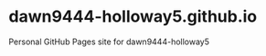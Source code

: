 # dawn9444-holloway5.github.io
Personal GitHub Pages site for dawn9444-holloway5

<!-- Auto-update: 2025-10-10T03:39:47.132176 -->

<!-- Auto-update: 2025-10-10T14:23:29.044371 -->

<!-- Auto-update: 2025-10-11T11:35:42.322868 -->

<!-- Auto-update: 2025-10-13T10:13:07.542601 -->

<!-- Auto-update: 2025-10-13T12:21:00.683729 -->

<!-- Auto-update: 2025-10-14T00:06:33.551797 -->

<!-- Auto-update: 2025-10-14T13:37:06.832999 -->

<!-- Auto-update: 2025-10-15T11:37:59.237288 -->

<!-- Auto-update: 2025-10-17T15:35:39.434580 -->
